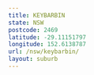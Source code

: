 ```yaml
---
title: KEYBARBIN
state: NSW
postcode: 2469
latitude: -29.11151797
longitude: 152.6138787
url: /nsw/keybarbin/
layout: suburb
---
```

